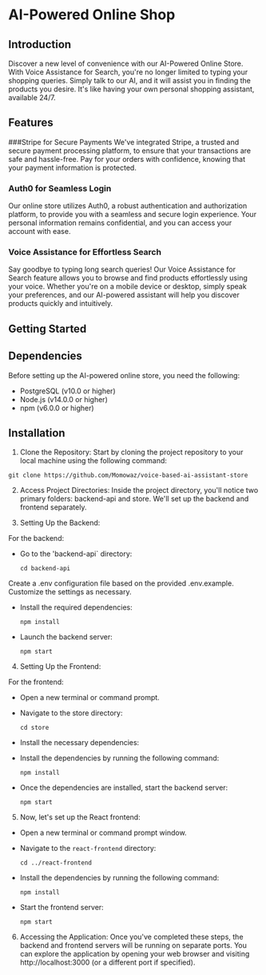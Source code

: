 # AI-Powered Online Shop

## Introduction

Discover a new level of convenience with our AI-Powered Online Store. With Voice Assistance for Search, you're no longer limited to typing your shopping queries. Simply talk to our AI, and it will assist you in finding the products you desire. It's like having your own personal shopping assistant, available 24/7.

## Features

###Stripe for Secure Payments
We've integrated Stripe, a trusted and secure payment processing platform, to ensure that your transactions are safe and hassle-free. Pay for your orders with confidence, knowing that your payment information is protected.

### Auth0 for Seamless Login
Our online store utilizes Auth0, a robust authentication and authorization platform, to provide you with a seamless and secure login experience. Your personal information remains confidential, and you can access your account with ease.

### Voice Assistance for Effortless Search
Say goodbye to typing long search queries! Our Voice Assistance for Search feature allows you to browse and find products effortlessly using your voice. Whether you're on a mobile device or desktop, simply speak your preferences, and our AI-powered assistant will help you discover products quickly and intuitively.

## Getting Started

## Dependencies

Before setting up the AI-powered online store, you need the following:

- PostgreSQL (v10.0 or higher)
- Node.js (v14.0.0 or higher)
- npm (v6.0.0 or higher)

## Installation

1. Clone the Repository:
Start by cloning the project repository to your local machine using the following command:

  ```
git clone https://github.com/Momowaz/voice-based-ai-assistant-store
  ```

2. Access Project Directories:
Inside the project directory, you'll notice two primary folders: backend-api and store. We'll set up the backend and frontend separately.

3. Setting Up the Backend:

For the backend:

- Go to the 'backend-api` directory:

  ``` 
  cd backend-api
  ```

Create a .env configuration file based on the provided .env.example. Customize the settings as necessary.

- Install the required dependencies:

  ```
  npm install
  ```

- Launch the backend server:

  ```
  npm start
  ```

4. Setting Up the Frontend:

For the frontend:

- Open a new terminal or command prompt.
- Navigate to the store directory:

  ```
  cd store
  ```

- Install the necessary dependencies:

- Install the dependencies by running the following command:

  ```
  npm install
  ```

- Once the dependencies are installed, start the backend server:
  ```
  npm start
  ```

5. Now, let's set up the React frontend: 

- Open a new terminal or command prompt window.

- Navigate to the `react-frontend` directory:

  ```
  cd ../react-frontend
  ```

- Install the dependencies by running the following command:

  ```
  npm install
  ```

- Start the frontend server:

  ```
  npm start
  ```

6. Accessing the Application:
Once you've completed these steps, the backend and frontend servers will be running on separate ports. You can explore the application by opening your web browser and visiting http://localhost:3000 (or a different port if specified).